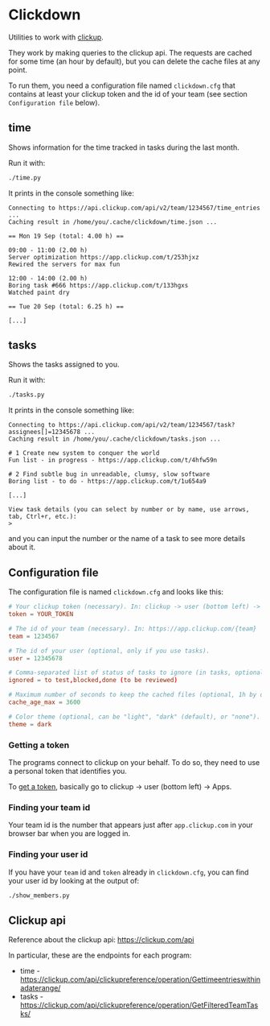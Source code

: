 # Clickdown

Utilities to work with [clickup](https://clickup.com/).

They work by making queries to the clickup api. The requests are
cached for some time (an hour by default), but you can delete the
cache files at any point.

To run them, you need a configuration file named `clickdown.cfg` that
contains at least your clickup token and the id of your team (see
section `Configuration file` below).


## time

Shows information for the time tracked in tasks during the last month.

Run it with:

```sh
./time.py
```

It prints in the console something like:

```
Connecting to https://api.clickup.com/api/v2/team/1234567/time_entries ...
Caching result in /home/you/.cache/clickdown/time.json ...

== Mon 19 Sep (total: 4.00 h) ==

09:00 - 11:00 (2.00 h)
Server optimization https://app.clickup.com/t/253hjxz
Rewired the servers for max fun

12:00 - 14:00 (2.00 h)
Boring task #666 https://app.clickup.com/t/133hgxs
Watched paint dry

== Tue 20 Sep (total: 6.25 h) ==

[...]
```


## tasks

Shows the tasks assigned to you.

Run it with:

```sh
./tasks.py
```

It prints in the console something like:

```
Connecting to https://api.clickup.com/api/v2/team/1234567/task?assignees[]=12345678 ...
Caching result in /home/you/.cache/clickdown/tasks.json ...

# 1 Create new system to conquer the world
Fun list - in progress - https://app.clickup.com/t/4hfw59n

# 2 Find subtle bug in unreadable, clumsy, slow software
Boring list - to do - https://app.clickup.com/t/1u654a9

[...]

View task details (you can select by number or by name, use arrows, tab, Ctrl+r, etc.):
>
```

and you can input the number or the name of a task to see more details
about it.


## Configuration file

The configuration file is named `clickdown.cfg` and looks like this:

```conf
# Your clickup token (necessary). In: clickup -> user (bottom left) -> Apps.
token = YOUR_TOKEN

# The id of your team (necessary). In: https://app.clickup.com/{team}
team = 1234567

# The id of your user (optional, only if you use tasks).
user = 12345678

# Comma-separated list of status of tasks to ignore (in tasks, optional).
ignored = to test,blocked,done (to be reviewed)

# Maximum number of seconds to keep the cached files (optional, 1h by default).
cache_age_max = 3600

# Color theme (optional, can be "light", "dark" (default), or "none").
theme = dark
```

### Getting a token

The programs connect to clickup on your behalf. To do so, they need to
use a personal token that identifies you.

To [get a
token](https://clickup.com/api/developer-portal/authentication/#personal-token),
basically go to clickup -> user (bottom left) -> Apps.


### Finding your team id

Your team id is the number that appears just after `app.clickup.com`
in your browser bar when you are logged in.


### Finding your user id

If you have your `team` id and `token` already in `clickdown.cfg`, you
can find your user id by looking at the output of:

```sh
./show_members.py
```


## Clickup api

Reference about the clickup api: https://clickup.com/api

In particular, these are the endpoints for each program:

* time - https://clickup.com/api/clickupreference/operation/Gettimeentrieswithinadaterange/
* tasks - https://clickup.com/api/clickupreference/operation/GetFilteredTeamTasks/
